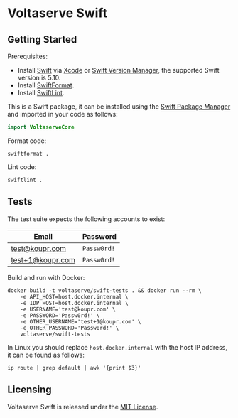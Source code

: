 # Voltaserve Swift

## Getting Started

Prerequisites:

- Install [Swift](https://www.swift.org/) via [Xcode](https://developer.apple.com/xcode/) or [Swift Version Manager](https://github.com/kylef/swiftenv), the supported Swift version is 5.10.
- Install [SwiftFormat](https://github.com/nicklockwood/SwiftFormat).
- Install [SwiftLint](https://github.com/realm/SwiftLint).

This is a Swift package, it can be installed using the [Swift Package Manager](https://www.swift.org/documentation/package-manager/) and imported in your code as follows:

```swift
import VoltaserveCore
```

Format code:

```shell
swiftformat .
```

Lint code:

```shell
swiftlint .
```

## Tests

The test suite expects the following accounts to exist:

| Email            | Password    |
| ---------------- | ----------- |
| test@koupr.com   | `Passw0rd!` |
| test+1@koupr.com | `Passw0rd!` |

Build and run with Docker:

```shell
docker build -t voltaserve/swift-tests . && docker run --rm \
    -e API_HOST=host.docker.internal \
    -e IDP_HOST=host.docker.internal \
    -e USERNAME='test@koupr.com' \
    -e PASSWORD='Passw0rd!' \
    -e OTHER_USERNAME='test+1@koupr.com' \
    -e OTHER_PASSWORD='Passw0rd!' \
    voltaserve/swift-tests
```

In Linux you should replace `host.docker.internal` with the host IP address, it can be found as follows:

```shell
ip route | grep default | awk '{print $3}'
```

## Licensing

Voltaserve Swift is released under the [MIT License](LICENSE).
